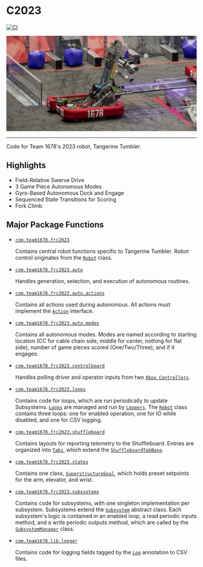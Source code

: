 # C2023
[![CI](https://github.com/frc1678/C2023-Public/actions/workflows/main.yml/badge.svg)](https://github.com/frc1678/C2023-Public/actions/workflows/main.yml)

![Robot Image](/Images/Robot.jpg)

---
Code for Team 1678's 2023 robot, Tangerine Tumbler.

## Highlights
  - Field-Relative Swerve Drive 
  - 3 Game Piece Autonomous Modes
  - Gyro-Based Autonomous Dock and Engage
  - Sequenced State Transitions for Scoring
  - Fork Climb

## Major Package Functions
- [`com.team1678.frc2023`](src/main/java/com/team1678/frc2023/)
	
	Contains central robot functions specific to Tangerine Tumbler.  Robot control originates from the [`Robot`](/src/main/java/com/team1678/frc2023/Robot.java) class.

- [`com.team1678.frc2023.auto`](src/main/java/com/team1678/frc2023/auto)
	
	Handles generation, selection, and execution of autonomous routines.

- [`com.team1678.frc2023.auto.actions`](src/main/java/com/team1678/frc2023/auto/actions/)
	
	Contains all actions used during autonomous.  All actions must implement the [`Action`](src/main/java/com/team1678/frc2023/auto/actions/Action.java) interface.  

- [`com.team1678.frc2023.auto.modes`](src/main/java/com/team1678/frc2023/auto/modes/)
	
	Contains all autonomous modes.  Modes are named according to starting location (CC for cable chain side, middle for center, nothing for flat side), number of game pieces scored (One/Two/Three), and if it engages.

 - [`com.team1678.frc2023.controlboard`](src/main/java/com/team1678/frc2023/controlboard/)
	
	Handles polling driver and operator inputs from two [`Xbox Controllers`](src/main/java/com/team1678/frc2023/controlboard/CustomXboxController.java).

 - [`com.team1678.frc2023.loops`](src/main/java/com/team1678/frc2023/loops/)
	
	Contains code for loops, which are run periodically to update Subsystems.  [`Loops`](src/main/java/com/team1678/frc2023/loops/Loop.java) are managed and run by [`Loopers`](src/main/java/com/team1678/frc2023/loops/Looper.java).  The [`Robot`](/src/main/java/com/team1678/frc2023/Robot.java) class contains three loops: one for enabled operation, one for IO while disabled, and one for CSV logging.

- [`com.team1678.frc2023.shuffleboard`](src/main/java/com/team1678/frc2023/shuffleboard/)
	
	Contains layouts for reporting telemetry to the Shuffleboard.  Entries are organized into [`Tabs`](src/main/java/com/team1678/frc2023/shuffleboard/tabs/), which extend the [`ShuffleboardTabBase`](src/main/java/com/team1678/frc2023/shuffleboard/ShuffleboardTabBase.java).

- [`com.team1678.frc2023.states`](src/main/java/com/team1678/frc2023/states/)

	Contains one class, [`SuperstructureGoal`](src/main/java/com/team1678/frc2023/states/SuperstructureGoal.java), which holds preset setpoints for the arm, elevator, and wrist.

- [`com.team1678.frc2023.subsystems`](src/main/java/com/team1678/frc2023/subsystems/)

	Contains code for subsystems, with one singleton implementation per subsystem.  Subsystems extend the [`Subsystem`](src/main/java/com/team1678/frc2023/subsystems/Subsystem.java) abstract class. Each subsystem's logic is contained in an enabled loop, a read periodic inputs method, and a write periodic outputs method, which are called by the [`SubsystemManager`](src/main/java/com/team1678/frc2023/SubsystemManager.java) class.  


- [`com.team1678.lib.logger`](src/main/java/com/team1678/lib/logger/)

	Contains code for logging fields tagged by the [`Log`](src/main/java/com/team1678/lib/logger/Log.java) annotation to CSV files.


